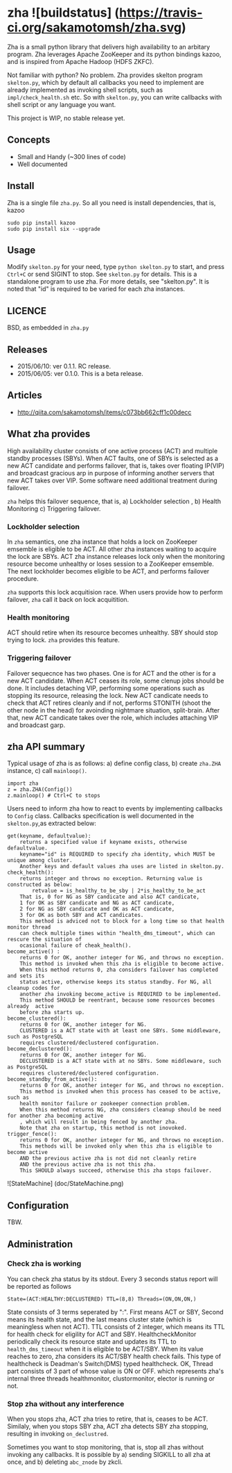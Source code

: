 # zha ![buildstatus] (https://travis-ci.org/sakamotomsh/zha.svg)

Zha is a small python library that delivers high availability to an arbitary
program.  Zha leverages Apache ZooKeeper and its python bindings kazoo, and is
inspired from Apache Hadoop (HDFS ZKFC).

Not familiar with python? No problem. Zha provides skelton program `skelton.py`,
which by default all callbacks you need to implement are already implemented
as invoking shell scripts, such as `impl/check_health.sh` etc.
So with `skelton.py`, you can write callbacks with shell script or any language you want.

This project is WIP, no stable release yet.

## Concepts

- Small and Handy (~300 lines of code)
- Well documented

## Install

Zha is a single file `zha.py`. So all you need is install dependencies, that is, kazoo

```
sudo pip install kazoo
sudo pip install six --upgrade
```

## Usage

Modify `skelton.py` for your need, type `python skelton.py` to start, and press
`Ctrl+C` or send SIGINT to stop.  See `skelton.py` for details. This is a
standalone program to use zha. For more details, see "skelton.py".
It is noted that "id" is required to be varied for each zha instances.

## LICENCE

BSD, as embedded in `zha.py`

## Releases

- 2015/06/10: ver 0.1.1. RC release.
- 2015/06/05: ver 0.1.0. This is a beta release.

## Articles

- http://qiita.com/sakamotomsh/items/c073bb662cff1c00decc

## What zha provides

High availability cluster consists of one active process (ACT) and multiple
standby processes (SBYs). When ACT faults, one of SBYs is selected as a new ACT
candidate and performs failover, that is, takes over floating IP(VIP) and
broadcast gracious arp in purpose of informing another servers that new ACT
takes over VIP. Some software need additional treatment during failover.

`zha` helps this failover sequence, that is, a) Lockholder selection , b) Health
Monitoring c) Triggering failover.

### Lockholder selection
In `zha` semantics, one zha instance that holds a lock on ZooKeeper emsemble is
eligible to be ACT. All other zha instances waiting to acquire the lock are
SBYs. ACT zha instance releases lock only when the monitoring resource become
unhealthy or loses session to a ZooKeeper emsemble. The next lockholder becomes
eligible to be ACT, and performs failover procedure.

`zha` supports this lock acquitision race. When users provide how to perform
failover, `zha` call it back on lock acquitition.

### Health monitoring
ACT should retire when its resource becomes unhealthy. SBY should stop trying
to lock. `zha` provides this feature.

### Triggering failover
Failover sequecnce has two phases. One is for ACT and the other is for a new
ACT candidate. When ACT ceases its role, some clenup jobs should be done. It
includes detaching VIP, performing some operations such as stopping its
resource, releasing the lock. New ACT candicate needs to check that ACT retires
cleanly and if not, performs STONITH (shoot the other node in the head) for
avoinding nightmare situation, split-brain. After that, new ACT candicate
takes over the role, which includes attaching VIP and broadcast garp.

## zha API summary

Typical usage of zha is as follows: a) define config class, b) create `zha.ZHA` instance,
c) call `mainloop()`.

```
import zha
z = zha.ZHA(Config())
z.mainloop() # Ctrl+C to stops
```

Users need to inform zha how to react to events by implementing callbacks to `Config` class.
Callbacks specification is well documented in the `skelton.py`,as extracted below:

```
get(keyname, defaultvalue): 
    returns a specified value if keyname exists, otherwise defaultvalue.
    keyname="id" is REQUIRED to specify zha identity, which MUST be unique among cluster.
    Another keys and default values zha uses are listed in skelton.py.
check_health(): 
    returns integer and throws no exception. Returning value is constructed as below:
        retvalue = is_healthy_to_be_sby | 2*is_healthy_to_be_act
    That is, 0 for NG as SBY candicate and also ACT candicate,
    1 for OK as SBY candicate and NG as ACT candicate,
    2 for NG as SBY candicate and OK as ACT candicate,
    3 for OK as both SBY and ACT candicates.
    This method is adviced not to block for a long time so that health monitor thread
    can check multiple times within "health_dms_timeout", which can rescure the situation of
    ocasional failure of cheak_health(). 
become_active() : 
    returns 0 for OK, another integer for NG, and throws no exception.
    This method is invoked when this zha is eligible to become active.
    When this method returns 0, zha considers failover has completed and sets its
    status active, otherwise keeps its status standby. For NG, all cleanup codes for 
    another zha invoking become_active is REQUIRED to be implemented.
    This method SHOULD be reentrant, because some resources becomes already  active
    before zha starts up.
become_clustered():
    returns 0 for OK, another integer for NG.
    CLUSTERED is a ACT state with at least one SBYs. Some middleware, such as PostgreSQL
    requires clustered/declustered configuration.
become_declustered():
    returns 0 for OK, another integer for NG.
    DECLUSTERED is a ACT state with at no SBYs. Some middleware, such as PostgreSQL
    requires clustered/declustered configuration.
become_standby_from_active():
    returns 0 for OK, another integer for NG, and throws no exception.
    This method is invoked when this process has ceased to be active, such as
    health monitor failure or zookeeper connection problem.
    When this method returns NG, zha considers cleanup should be need for another zha becoming active
    , which will result in being fenced by another zha.
    Note that zha on startup, this method is not inovoked.
trigger_fence(): 
    returns 0 for OK, another integer for NG, and throws no exception.
    This methods will be invoked only when this zha is eligible to become active 
    AND the previous active zha is not did not cleanly retire 
    AND the previous active zha is not this zha.
    This SHOULD always succeed, otherwise this zha stops failover.
```

![StateMachine] (doc/StateMachine.png)

## Configuration

TBW.

## Administration

### Check zha is working
You can check zha status by its stdout. Every 3 seconds status report
will be reported as follows

```
State=(ACT:HEALTHY:DECLUSTERED) TTL=(8,8) Threads=(ON,ON,ON,) 
```

State consists of 3 terms seperated by ":". First means ACT or SBY,
Second means its health state, and the last means cluster state (which is 
meaningless when not ACT). TTL consists of 2 integer, which means its
TTL for health check for eligility for ACT and SBY. HealthcheckMonitor
periodically check its resource state and updates its TTL to `health_dms_timeout`
when it is eligible to be ACT/SBY. When its value reaches to zero,
zha considers its ACT/SBY health check fails. This type of healthcheck is
Deadman's Switch(DMS) typed healthcheck. OK, Thread part consists of
3 part of whose value is ON or OFF. which represents zha's internal three threads
healthmonitor, clustormonitor, elector is running or not.

### Stop zha without any interference
When you stops zha, ACT zha tries to retire, that is, ceases to be ACT.
Similaly, when you stops SBY zha, ACT zha detects SBY zha stopping, 
resulting in invoking `on_declustred`.

Sometimes you want to stop monitoring, that is, stop all zhas without
invoking any callbacks. It is possible by a) sending SIGKILL to all zha
at once, and b) deleting `abc_znode` by zkcli. 

